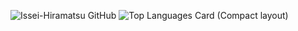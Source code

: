 ![Issei-Hiramatsu GitHub](https://github-readme-stats.vercel.app/api?username=Issei-Hiramatsu&show_icons=true&theme=tokyonight)
![Top Languages Card (Compact layout)](https://github-readme-stats.vercel.app/api/top-langs/?username=Issei-Hiramatsu&layout=compact)
